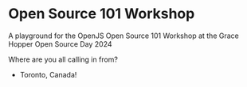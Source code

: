 # Open Source 101 Workshop
A playground for the OpenJS Open Source 101 Workshop at the Grace Hopper Open Source Day 2024

Where are you all calling in from?
- Toronto, Canada!

